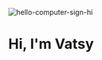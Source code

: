![hello-computer-sign-hi](https://user-images.githubusercontent.com/95206624/144106137-d6e8041a-6757-467c-ad4e-f6e18a32a2b2.gif)
# Hi, I'm Vatsy  


